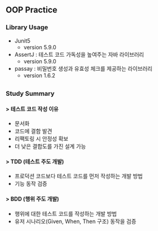 ## OOP Practice
### Library Usage
- Junit5 
  - version 5.9.0
- AssertJ : 테스트 코드 가독성을 높여주는 자바 라이브러리
  - version 5.9.0
- passay : 비밀번호 생성과 유효성 체크를 제공하는 라이브러리
  - version 1.6.2
##

### Study Summary
#### > 테스트 코드 작성 이유
- 문서화
- 코드에 결함 발견
- 리팩토링 시 안정성 확보
- 더 낮은 결합도를 가진 설계 가능


#### > TDD (테스트 주도 개발)
- 프로덕션 코드보다 테스트 코드를 먼저 작성하는 개발 방법
- 기능 동작 검증

#### > BDD (행위 주도 개발)
- 행위에 대한 테스트 코드를 작성하는 개발 방법
- 유저 시나리오(Given, When, Then 구조) 동작을 검증
